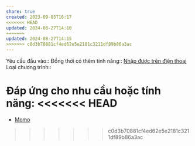 ```yaml
---
share: true
created: 2023-09-05T16:17
<<<<<<< HEAD
updated: 2024-08-27T14:10
=======
updated: 2024-08-27T14:15
>>>>>>> c0d3b70881cf4ed62e5e2181c3211df89b86a3ac
---
```

Yêu cầu đầu vào:: 
Đồng thời có thêm tính năng:: [Nhập được trên điện thoại](./Nh%E1%BA%ADp%20%C4%91%C6%B0%E1%BB%A3c%20tr%C3%AAn%20%C4%91i%E1%BB%87n%20tho%E1%BA%A1i.md)
Loại chương trình:: 

Đáp ứng cho nhu cầu hoặc tính năng:
<<<<<<< HEAD
=======
- [Momo](Momo.md)
>>>>>>> c0d3b70881cf4ed62e5e2181c3211df89b86a3ac

